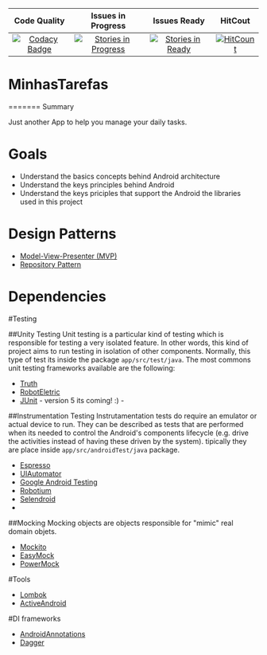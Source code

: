 | Code Quality | Issues in Progress | Issues Ready | HitCout |
|:-:|:-:|:-:|:-:|
|[![Codacy Badge](https://api.codacy.com/project/badge/Grade/485163af383d4a59a4a4e9249a121cb5)](https://www.codacy.com/app/felipexw/MinhasTarefas?utm_source=github.com&amp;utm_medium=referral&amp;utm_content=felipexw/MinhasTarefas&amp;utm_campaign=Badge_Grade)|[![Stories in Progress](https://badge.waffle.io/luankevinferreira/expenses.svg?label=In%20Progress&title=In%20Progress)](http://waffle.io/luankevinferreira/expenses)|[![Stories in Ready](https://badge.waffle.io/felipexw/MinhasTarefas.svg?label=ready&title=Ready)](http://waffle.io/felipexw/MinhasTarefas)|[![HitCount](https://hitt.herokuapp.com/felipexw/minhas-tarefas.svg)](https://github.com/felipexw/MinhasTarefas)

# MinhasTarefas

=======
Summary

Just another App to help you manage your daily tasks.


Goals
======

- Understand the basics concepts behind Android architecture
- Understand the keys principles behind Android
- Understand the keys priciples that support the Android the libraries used in this project


Design Patterns
=======

- [Model-View-Presenter (MVP)](https://pt.wikipedia.org/wiki/Model-view-presenter)
- [Repository Pattern](http://blog.caelum.com.br/repository-seu-modelo-mais-orientado-a-objeto/)


Dependencies
======= 

#Testing


##Unity Testing
Unit testing is a particular kind of testing which is responsible for testing a very isolated feature. In other words, this kind of project aims to run testing in isolation of other components. Normally, this type of test its inside the package ```app/src/test/java```.
The most commons unit testing frameworks available are the following:

- [Truth](https://github.com/google/truth)
- [RobotEletric](http://robolectric.org/)
- [JUnit](http://junit.org/junit4/) - version 5 its coming! :) -

##Instrumentation Testing
Instrutamentation tests do require an emulator or actual device to run. They can be described as tests that are performed when its needed to control the Android's components lifecycle (e.g. drive the activities instead of having these driven by the system). tipically they are place inside ```app/src/androidTest/java``` package.

- [Espresso](https://developer.android.com/training/testing/ui-testing/espresso-testing.html)
- [UIAutomator](https://developer.android.com/training/testing/ui-testing/uiautomator-testing.html)
- [Google Android Testing](https://developer.android.com/studio/test/index.html)
- [Robotium](https://github.com/RobotiumTech/robotium)
- [Selendroid](http://selendroid.io/)
-

##Mocking 
Mocking objects are objects responsible for "mimic" real domain objets. 

- [Mockito](http://mockito.org/)
- [EasyMock](http://easymock.org/)
- [PowerMock](https://github.com/jayway/powermock)


#Tools

- [Lombok](https://projectlombok.org/)
- [ActiveAndroid](http://www.activeandroid.com/)

#DI frameworks
- [AndroidAnnotations](http://androidannotations.org/)
- [Dagger](http://square.github.io/dagger/)


